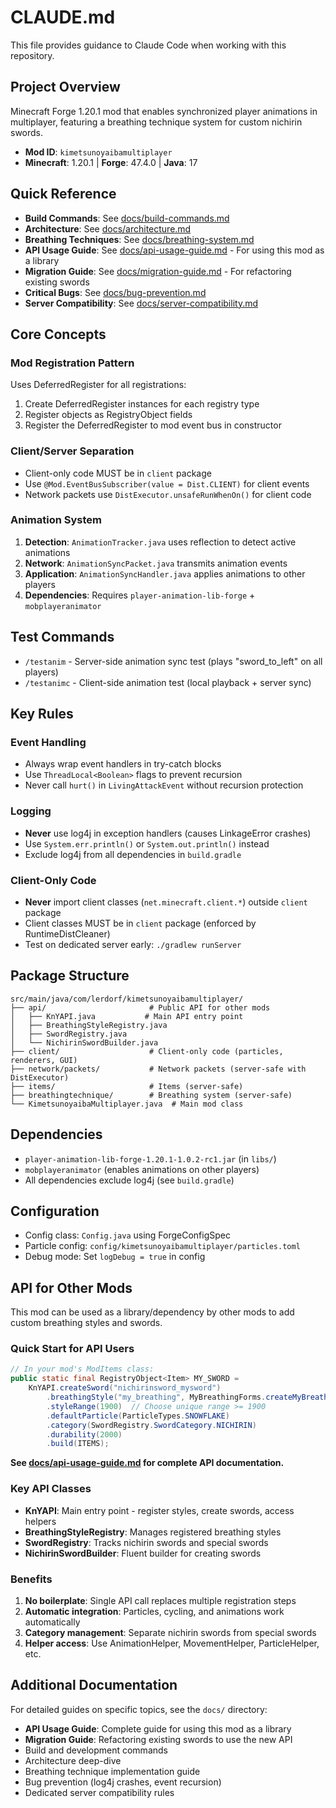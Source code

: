 # CLAUDE.md

This file provides guidance to Claude Code when working with this repository.

## Project Overview

Minecraft Forge 1.20.1 mod that enables synchronized player animations in multiplayer, featuring a breathing technique system for custom nichirin swords.

- **Mod ID**: `kimetsunoyaibamultiplayer`
- **Minecraft**: 1.20.1 | **Forge**: 47.4.0 | **Java**: 17

## Quick Reference

- **Build Commands**: See [docs/build-commands.md](docs/build-commands.md)
- **Architecture**: See [docs/architecture.md](docs/architecture.md)
- **Breathing Techniques**: See [docs/breathing-system.md](docs/breathing-system.md)
- **API Usage Guide**: See [docs/api-usage-guide.md](docs/api-usage-guide.md) - For using this mod as a library
- **Migration Guide**: See [docs/migration-guide.md](docs/migration-guide.md) - For refactoring existing swords
- **Critical Bugs**: See [docs/bug-prevention.md](docs/bug-prevention.md)
- **Server Compatibility**: See [docs/server-compatibility.md](docs/server-compatibility.md)

## Core Concepts

### Mod Registration Pattern
Uses DeferredRegister for all registrations:
1. Create DeferredRegister instances for each registry type
2. Register objects as RegistryObject fields
3. Register the DeferredRegister to mod event bus in constructor

### Client/Server Separation
- Client-only code MUST be in `client` package
- Use `@Mod.EventBusSubscriber(value = Dist.CLIENT)` for client events
- Network packets use `DistExecutor.unsafeRunWhenOn()` for client code

### Animation System
1. **Detection**: `AnimationTracker.java` uses reflection to detect active animations
2. **Network**: `AnimationSyncPacket.java` transmits animation events
3. **Application**: `AnimationSyncHandler.java` applies animations to other players
4. **Dependencies**: Requires `player-animation-lib-forge` + `mobplayeranimator`

## Test Commands

- `/testanim` - Server-side animation sync test (plays "sword_to_left" on all players)
- `/testanimc` - Client-side animation test (local playback + server sync)

## Key Rules

### Event Handling
- Always wrap event handlers in try-catch blocks
- Use `ThreadLocal<Boolean>` flags to prevent recursion
- Never call `hurt()` in `LivingAttackEvent` without recursion protection

### Logging
- **Never** use log4j in exception handlers (causes LinkageError crashes)
- Use `System.err.println()` or `System.out.println()` instead
- Exclude log4j from all dependencies in `build.gradle`

### Client-Only Code
- **Never** import client classes (`net.minecraft.client.*`) outside `client` package
- Client classes MUST be in `client` package (enforced by RuntimeDistCleaner)
- Test on dedicated server early: `./gradlew runServer`

## Package Structure

```
src/main/java/com/lerdorf/kimetsunoyaibamultiplayer/
├── api/                       # Public API for other mods
│   ├── KnYAPI.java           # Main API entry point
│   ├── BreathingStyleRegistry.java
│   ├── SwordRegistry.java
│   └── NichirinSwordBuilder.java
├── client/                    # Client-only code (particles, renderers, GUI)
├── network/packets/           # Network packets (server-safe with DistExecutor)
├── items/                     # Items (server-safe)
├── breathingtechnique/        # Breathing system (server-safe)
└── KimetsunoyaibaMultiplayer.java  # Main mod class
```

## Dependencies

- `player-animation-lib-forge-1.20.1-1.0.2-rc1.jar` (in `libs/`)
- `mobplayeranimator` (enables animations on other players)
- All dependencies exclude log4j (see `build.gradle`)

## Configuration

- Config class: `Config.java` using ForgeConfigSpec
- Particle config: `config/kimetsunoyaibamultiplayer/particles.toml`
- Debug mode: Set `logDebug = true` in config

## API for Other Mods

This mod can be used as a library/dependency by other mods to add custom breathing styles and swords.

### Quick Start for API Users

```java
// In your mod's ModItems class:
public static final RegistryObject<Item> MY_SWORD =
    KnYAPI.createSword("nichirinsword_mysword")
        .breathingStyle("my_breathing", MyBreathingForms.createMyBreathing())
        .styleRange(1900)  // Choose unique range >= 1900
        .defaultParticle(ParticleTypes.SNOWFLAKE)
        .category(SwordRegistry.SwordCategory.NICHIRIN)
        .durability(2000)
        .build(ITEMS);
```

**See [docs/api-usage-guide.md](docs/api-usage-guide.md) for complete API documentation.**

### Key API Classes

- **KnYAPI**: Main entry point - register styles, create swords, access helpers
- **BreathingStyleRegistry**: Manages registered breathing styles
- **SwordRegistry**: Tracks nichirin swords and special swords
- **NichirinSwordBuilder**: Fluent builder for creating swords

### Benefits

1. **No boilerplate**: Single API call replaces multiple registration steps
2. **Automatic integration**: Particles, cycling, and animations work automatically
3. **Category management**: Separate nichirin swords from special swords
4. **Helper access**: Use AnimationHelper, MovementHelper, ParticleHelper, etc.

## Additional Documentation

For detailed guides on specific topics, see the `docs/` directory:
- **API Usage Guide**: Complete guide for using this mod as a library
- **Migration Guide**: Refactoring existing swords to use the new API
- Build and development commands
- Architecture deep-dive
- Breathing technique implementation guide
- Bug prevention (log4j crashes, event recursion)
- Dedicated server compatibility rules

